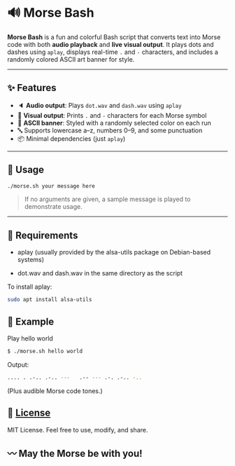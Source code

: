 # 🔊 Morse Bash

**Morse Bash** is a fun and colorful Bash script that converts text into Morse code with both **audio playback** and **live visual output**. It plays dots and dashes using `aplay`, displays real-time `.` and `-` characters, and includes a randomly colored ASCII art banner for style.

---

## ✨ Features

- 🔈 **Audio output**: Plays `dot.wav` and `dash.wav` using `aplay`
- 👀 **Visual output**: Prints `.` and `-` characters for each Morse symbol
- 🌈 **ASCII banner**: Styled with a randomly selected color on each run
- 🔤 Supports lowercase a–z, numbers 0–9, and some punctuation
- 📦 Minimal dependencies (just `aplay`)

---

## 🚀 Usage

```bash
./morse.sh your message here
```
> If no arguments are given, a sample message is played to demonstrate usage.
---

## 🎵 Requirements

* aplay (usually provided by the alsa-utils package on Debian-based systems)

* dot.wav and dash.wav in the same directory as the script

To install aplay:
```bash
sudo apt install alsa-utils
```

## 📂 Example
Play hello world
```bash
$ ./morse.sh hello world
```
Output:
```bash
.... . .-.. .-.. ---   .-- --- .-. .-.. -..
```
(Plus audible Morse code tones.)

## 💬 [License](https://github.com/DouglasFreshHabian/MorseBash/blob/main/LICENSE)

MIT License. Feel free to use, modify, and share.

## 〰️ May the Morse be with you!
